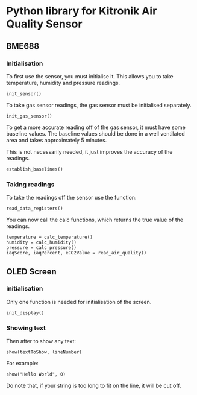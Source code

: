 # Python library for Kitronik Air Quality Sensor
## BME688
### Initialisation
To first use the sensor, you must initialise it. This allows you to take temperature, humidity and pressure readings.
```
init_sensor()
```
To take gas sensor readings, the gas sensor must be initialised separately.
```
init_gas_sensor()
```
To get a more accurate reading off of the gas sensor, it must have some baseline values. The baseline values should be done in a well ventilated area and takes approximately 5 minutes.

This is not necessarily needed, it just improves the accuracy of the readings.
```
establish_baselines()
```
### Taking readings
To take the readings off the sensor use the function:
```
read_data_registers()
```
You can now call the calc functions, which returns the true value of the readings.
```
temperature = calc_temperature()
humidity = calc_humidity()
pressure = calc_pressure()
iaqScore, iaqPercent, eCO2Value = read_air_quality()
```
## OLED Screen
### initialisation
Only one function is needed for initialisation of the screen.
```
init_display()
```
### Showing text
Then after to show any text:
```
show(textToShow, lineNumber)
```
For example:
```
show("Hello World", 0)
```
Do note that, if your string is too long to fit on the line, it will be cut off.

